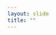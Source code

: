 ```yaml
---
layout: slide
title: ""
---
```


<section data-background-image="assets/images/Slide10.png" data-background-size="70%" data-background-position="center"/>